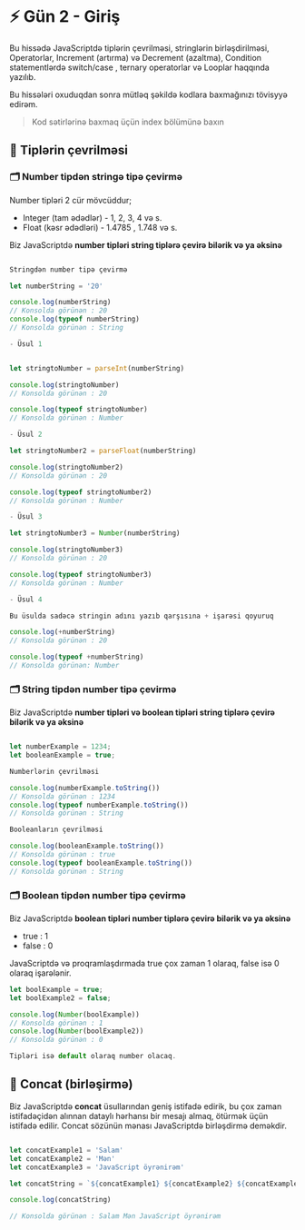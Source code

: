 # ⚡ Gün 2 - Giriş

Bu hissədə JavaScriptdə tiplərin çevrilməsi, stringlərin birləşdirilməsi, Operatorlar, Increment (artırma) və Decrement (azaltma), Condition statementlərdə switch/case , ternary operatorlar və Looplar haqqında yazılıb.

Bu hissələri oxuduqdan sonra mütləq şəkildə kodlara baxmağınızı tövisyyə edirəm.

> Kod sətirlərinə baxmaq üçün index bölümünə baxın

## 🔹 Tiplərin çevrilməsi

### 🗂️ Number tipdən stringə tipə çevirmə

Number tipləri 2 cür mövcüddur;
- Integer (tam ədədlər) - 1, 2, 3, 4 və s.
- Float (kəsr ədədləri) - 1.4785 , 1.748 və s.

Biz JavaScriptdə **number tipləri string tiplərə çevirə bilərik və ya əksinə**


```javascript

Stringdən number tipə çevirmə

let numberString = '20'

console.log(numberString) 
// Konsolda görünən : 20 
console.log(typeof numberString) 
// Konsolda görünən : String

- Üsul 1


let stringtoNumber = parseInt(numberString)

console.log(stringtoNumber)
// Konsolda görünən : 20

console.log(typeof stringtoNumber)
// Konsolda görünən : Number

- Üsul 2

let stringtoNumber2 = parseFloat(numberString)

console.log(stringtoNumber2)
// Konsolda görünən : 20

console.log(typeof stringtoNumber2)
// Konsolda görünən : Number

- Üsul 3

let stringtoNumber3 = Number(numberString)

console.log(stringtoNumber3)
// Konsolda görünən : 20

console.log(typeof stringtoNumber3)
// Konsolda görünən : Number

- Üsul 4

Bu üsulda sadəcə stringin adını yazıb qarşısına + işarəsi qoyuruq

console.log(+numberString)
// Konsolda görünən : 20

console.log(typeof +numberString)
// Konsolda görünən: Number
```

### 🗂️ String tipdən number tipə çevirmə

Biz JavaScriptdə **number tipləri və boolean tipləri string tiplərə çevirə bilərik və ya əksinə**

```javascript

let numberExample = 1234;
let booleanExample = true;

Numberlərin çevrilməsi

console.log(numberExample.toString())
// Konsolda görünən : 1234
console.log(typeof numberExample.toString())
// Konsolda görünən : String

Booleanların çevrilməsi

console.log(booleanExample.toString())
// Konsolda görünən : true
console.log(typeof booleanExample.toString())
// Konsolda görünən : String
```
### 🗂️ Boolean tipdən number tipə çevirmə

Biz JavaScriptdə **boolean tipləri number tiplərə çevirə bilərik və ya əksinə**

- true : 1
- false : 0

JavaScriptdə və proqramlaşdırmada true çox zaman 1 olaraq, false isə 0 olaraq işarələnir.


```javascript
let boolExample = true;
let boolExample2 = false;

console.log(Number(boolExample))
// Konsolda görünən : 1
console.log(Number(boolExample2))
// Konsolda görünən : 0

Tipləri isə default olaraq number olacaq.
```

## 🔹 Concat (birləşirmə)

Biz JavaScriptdə **concat** üsullarından geniş istifadə edirik, bu çox zaman istifadəçidən alınnan dataylı hərhansı bir mesajı almaq, ötürmək üçün istifadə edilir. Concat sözünün mənası JavaScriptdə birləşdirmə deməkdir.

```javascript

let concatExample1 = 'Salam'
let concatExample2 = 'Mən'
let concatExample3 = 'JavaScript öyrənirəm'

let concatString = `${concatExample1} ${concatExample2} ${concatExample3}`

console.log(concatString)

// Konsolda görünən : Salam Mən JavaScript öyrənirəm







